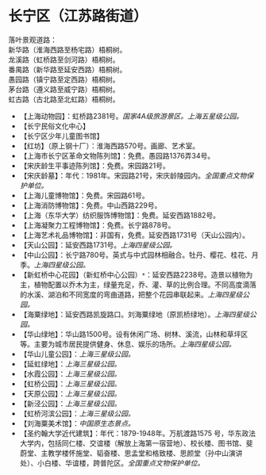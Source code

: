 # 长宁区（江苏路街道）  
落叶景观道路：  
新华路（淮海西路至杨宅路）梧桐树。  
龙溪路（虹桥路至剑河路）梧桐树。  
番禺路（新华路至延安西路）梧桐树。  
愚园路（镇宁路至定西路）梧桐树。  
茅台路（遵义路至威宁路）梧桐树。  
虹古路（古北路至北虹路）梧桐树。  
* 【上海动物园】：虹桥路2381号。*国家4A级旅游景区。上海五星级公园。*  
* 【长宁民俗文化中心】  
* 【长宁区少年儿童图书馆】  
* 【红坊】（原上钢十厂）：淮海西路570号。画廊、艺术室。  
* 【上海市长宁区革命文物陈列馆】：免费。愚园路1376弄34号。  
* 【宋庆龄生平事迹陈列馆】：免费。宋园路21号。  
* 【宋庆龄墓】：年代：1981年。宋园路21号，宋庆龄陵园内。*全国重点文物保护单位。*  
* 【上海儿童博物馆】：免费。宋园路61号。  
* 【上海消防博物馆】：免费。中山西路229号。  
* 【上海（东华大学）纺织服饰博物馆】：免费。延安西路1882号。  
* 【上海凝聚力工程博物馆】：免费。长宁路878号。  
* 【上海艺术礼品博物馆】：非国有，免费。延安西路1731号（天山公园内）。  
* 【天山公园】：延安西路1731号。*上海四星级公园。*  
* 【中山公园】：长宁路780号。英式与中式园林相融合。牡丹、樱花、桂花、月季。*上海四星级公园。*  
* 【新虹桥中心花园】（新虹桥中心公园）`*`：延安西路2238号。造景以植物为主，植物配置以乔木为主，绿量充足，乔、灌、草的比例合理。不同高度滴落的水溪、湖泊和不同宽度的弯曲道路，把整个花园串联起来。*上海四星级公园。*  
* 【海粟绿地】：延安西路凯旋路口。刘海粟绿地（原凯桥绿地）。*上海四星级公园。*  
* 【华山绿地】：华山路1500号。设有休闲广场、树林、溪流，山林和草坪区等。主要为城市居民提供健身、休息、娱乐的场所。*上海四星级公园。*  
* 【华山儿童公园】：*上海三星级公园。*  
* 【延虹绿地】：*上海三星级公园。*  
* 【水霞公园】：*上海三星级公园。*  
* 【虹桥公园】：*上海三星级公园。*  
* 【天原公园】：*上海三星级公园。*  
* 【新泾公园】：*上海三星级公园。*  
* 【虹桥河滨公园】：*上海三星级公园。*  
* 【刘海粟美术馆】：*中国原生态景点。*  
* 【圣约翰大学近代建筑】：年代：1879-1948年。万航渡路1575 号，华东政法大学内，包括同仁楼、交谊楼（解放上海第一宿营地）、校长楼、图书馆、斐蔚堂、主教学楼怀施堂、韬奋楼、思孟堂和格致楼、思颜堂（孙中山演讲处）、小白楼、华谊楼，跨普陀区。*全国重点文物保护单位。*  